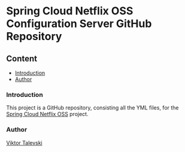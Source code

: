 # Spring Cloud Netflix OSS Configuration Server GitHub Repository

## Content

- [Introduction](#introduction)
- [Author](#author)

### Introduction <a name="introduction"></a>

This project is a GitHub repository, consisting all the YML files, for
the [Spring Cloud Netflix OSS](https://github.com/vtalevski/api-jva-spring-boot-spring-cloud-netflix-oss) project.

### Author <a name="author"></a>

[Viktor Talevski](https://www.linkedin.com/in/viktor-talevski-a7366794)
